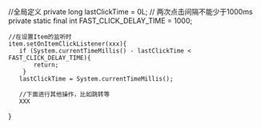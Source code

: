 //全局定义
    private long lastClickTime = 0L;
    // 两次点击间隔不能少于1000ms
    private static final int FAST_CLICK_DELAY_TIME = 1000;

    //在设置Item的监听时
    item.setOnItemClickListener(xxx){
       if (System.currentTimeMillis() - lastClickTime < FAST_CLICK_DELAY_TIME){
           return;
        }
       lastClickTime = System.currentTimeMillis();

       //下面进行其他操作，比如跳转等
       XXX
 }